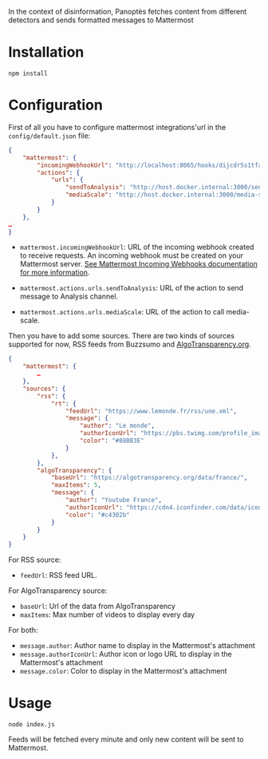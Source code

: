 In the context of disinformation, Panoptès fetches content from different detectors and sends formatted messages to Mattermost

# Installation

```
npm install
```

# Configuration

First of all you have to configure mattermost integrations'url in the `config/default.json` file:
```json
{
	"mattermost": {
		"incomingWebhookUrl": "http://localhost:8065/hooks/dijcdr5s1tfajy8yorqwii4rny",
		"actions": {
			"urls": {
				"sendToAnalysis": "http://host.docker.internal:3000/sendToAnalysis",
				"mediaScale": "http://host.docker.internal:3000/media-scale"
			}
		}
	},
…
}
```

- `mattermost.incomingWebhookUrl`: URL of the incoming webhook created to receive requests. An incoming webhook must be created on your Mattermost server. [See Mattermost Incoming Webhooks documentation for more information](https://docs.mattermost.com/developer/webhooks-incoming.html).

- `mattermost.actions.urls.sendToAnalysis`: URL of the action to send message to Analysis channel.
- `mattermost.actions.urls.mediaScale`: URL of the action to call media-scale.


Then you have to add some sources. There are two kinds of sources supported for now, RSS feeds from Buzzsumo and [AlgoTransparency.org](https://algotransparency.org/).

```json
{
	"mattermost": {
		…
	},
	"sources": {
		"rss": {
			"rt": {
				"feedUrl": "https://www.lemonde.fr/rss/une.xml",
				"message": {
					"author": "Le monde",
					"authorIconUrl": "https://pbs.twimg.com/profile_images/817042499134980096/LTpqSDMM.jpg",
					"color": "#88BB3E"
				}
			},
		},
		"algoTransparency": {
			"baseUrl": "https://algotransparency.org/data/france/",
			"maxItems": 5,
			"message": {
				"author": "Youtube France",
				"authorIconUrl": "https://cdn4.iconfinder.com/data/icons/social-messaging-ui-color-shapes-2-free/128/social-youtube-circle-512.png",
				"color": "#c4302b"
			}
		}
	}
}
```
For RSS source:
- `feedUrl`: RSS feed URL.

For AlgoTransparency source:
- `baseUrl`: Url of the data from AlgoTransparency
- `maxItems`: Max number of videos to display every day

For both:
- `message.author`: Author name to display in the Mattermost's attachment
- `message.authorIconUrl`: Author icon or logo URL to display in the Mattermost's attachment
- `message.color`: Color to display in the Mattermost's attachment


# Usage

```
node index.js
```

Feeds will be fetched every minute and only new content will be sent to Mattermost.
